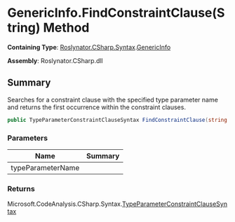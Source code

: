 # GenericInfo\.FindConstraintClause\(String\) Method

**Containing Type**: [Roslynator.CSharp.Syntax](../../README.md)\.[GenericInfo](../README.md)

**Assembly**: Roslynator\.CSharp\.dll

## Summary

Searches for a constraint clause with the specified type parameter name and returns the first occurrence within the constraint clauses\.

```csharp
public TypeParameterConstraintClauseSyntax FindConstraintClause(string typeParameterName)
```

### Parameters

| Name | Summary |
| ---- | ------- |
| typeParameterName | |

### Returns

Microsoft\.CodeAnalysis\.CSharp\.Syntax\.[TypeParameterConstraintClauseSyntax](https://docs.microsoft.com/en-us/dotnet/api/microsoft.codeanalysis.csharp.syntax.typeparameterconstraintclausesyntax)


